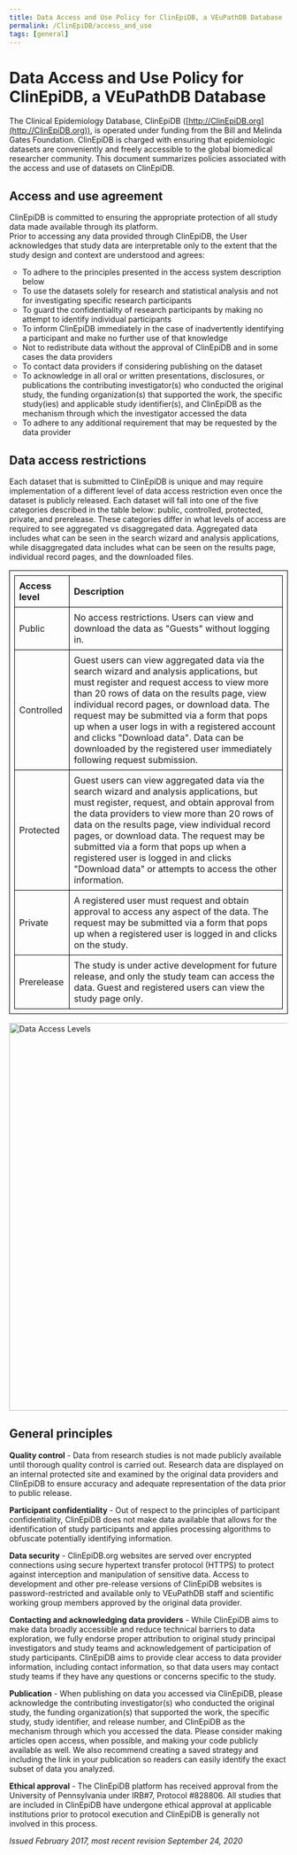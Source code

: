 ```yaml
---
title: Data Access and Use Policy for ClinEpiDB, a VEuPathDB Database
permalink: /ClinEpiDB/access_and_use
tags: [general]
---
```

<style>
table {
  border-collapse: collapse;
}
table, th, td {
  border: 1px solid black;
  padding: 0.5em;
}
ul {
  list-style-type: circle;
}
</style>

<div id="ce-data-access" markdown="1">

# Data Access and Use Policy for ClinEpiDB, a VEuPathDB Database

The Clinical Epidemiology Database, ClinEpiDB ([http://ClinEpiDB.org](http://ClinEpiDB.org)), is operated under funding from the Bill and Melinda Gates Foundation. ClinEpiDB is charged with ensuring that epidemiologic datasets are conveniently and freely accessible to the global biomedical researcher community. This document summarizes policies associated with the access and use of datasets on ClinEpiDB.

## Access and use agreement
  
ClinEpiDB is committed to ensuring the appropriate protection of all study data made available through its platform.<br> 
Prior to accessing any data provided through ClinEpiDB, the User acknowledges that study data are interpretable only to the extent that the study design and context are understood and agrees:
    
* To adhere to the principles presented in the access system description below
* To use the datasets solely for research and statistical analysis and not for investigating specific research participants
* To guard the confidentiality of research participants by making no attempt to identify individual participants
* To inform ClinEpiDB immediately in the case of inadvertently identifying a participant and make no further use of that knowledge
* Not to redistribute data without the approval of ClinEpiDB and in some cases the data providers
* To contact data providers if considering publishing on the dataset
* To acknowledge in all oral or written presentations, disclosures, or publications the contributing investigator(s) who conducted the original study, the funding organization(s) that supported the work, the specific study(ies) and applicable study identifier(s), and ClinEpiDB as the mechanism through which the investigator accessed the data
* To adhere to any additional requirement that may be requested by the data provider

##  Data access restrictions
    
Each dataset that is submitted to ClinEpiDB is unique and may require implementation of a different level of data access restriction even once the dataset is publicly released. Each dataset will fall into one of the five categories described in the table below: public, controlled, protected, private, and prerelease. These categories differ in what levels of access are required to see aggregated vs disaggregated data. Aggregated data includes what can be seen in the search wizard and analysis applications, while disaggregated data includes what can be seen on the results page, individual record pages, and the downloaded files.

|  __Access level__ | __Description__ |
| :----- | :----- |
| Public | No access restrictions. Users can view and download the data as "Guests" without logging in. |
| Controlled | Guest users can view aggregated data via the search wizard and analysis applications, but must register and request access to view more than 20 rows of data on the results page, view individual record pages, or download data. The request may be submitted via a form that pops up when a user logs in with a registered account and clicks "Download data". Data can be downloaded by the registered user immediately following request submission. |
| Protected | Guest users can view aggregated data via the search wizard and analysis applications, but must register, request, and obtain approval from the data providers to view more than 20 rows of data on the results page, view individual record pages, or download data. The request may be submitted via a form that pops up when a registered user is logged in and clicks "Download data" or attempts to access the other information. |
| Private | A registered user must request and obtain approval to access any aspect of the data. The request may be submitted via a form that pops up when a registered user is logged in and clicks on the study. |
| Prerelease | The study is under active development for future release, and only the study team can access the data. Guest and registered users can view the study page only. |

<img alt="Data Access Levels" style="width:50em" src="/a/images/ClinEpiDB/DataAccessLevels.png" />
  
## General principles

__Quality control__ - Data from research studies is not made publicly available until thorough quality control is carried out. Research data are displayed on an internal protected site and examined by the original data providers and ClinEpiDB to ensure accuracy and adequate representation of the data prior to public release.

__Participant confidentiality__ - Out of respect to the principles of participant confidentiality, ClinEpiDB does not make data available that allows for the identification of study participants and applies processing algorithms to obfuscate potentially identifying information.

__Data security__ - ClinEpiDB.org websites are served over encrypted connections using secure hypertext transfer protocol (HTTPS) to protect against interception and manipulation of sensitive data. Access to development and other pre-release versions of ClinEpiDB websites is password-restricted and available only to VEuPathDB staff and scientific working group members approved by the original data provider.
 
__Contacting and acknowledging data providers__ - While ClinEpiDB aims to make data broadly accessible and reduce technical barriers to data exploration, we fully endorse proper attribution to original study principal investigators and study teams and acknowledgement of participation of study participants. ClinEpiDB aims to provide clear access to data provider information, including contact information, so that data users may contact study teams if they have any questions or concerns specific to the study.
      
__Publication__ - When publishing on data you accessed via ClinEpiDB, please acknowledge the contributing investigator(s) who conducted the original study, the funding organization(s) that supported the work, the specific study, study identifier, and release number, and ClinEpiDB as the mechanism through which you accessed the data. Please consider making articles open access, when possible, and making your code publicly available as well. We also recommend creating a saved strategy and including the link in your publication so readers can easily identify the exact subset of data you analyzed.
    
__Ethical approval__ - The ClinEpiDB platform has received approval from the University of Pennsylvania under IRB#7, Protocol #828806. All studies that are included in ClinEpiDB have undergone ethical approval at applicable institutions prior to protocol execution and ClinEpiDB is generally not involved in this process.
  
_Issued February 2017, most recent revision September 24, 2020_

</div>

